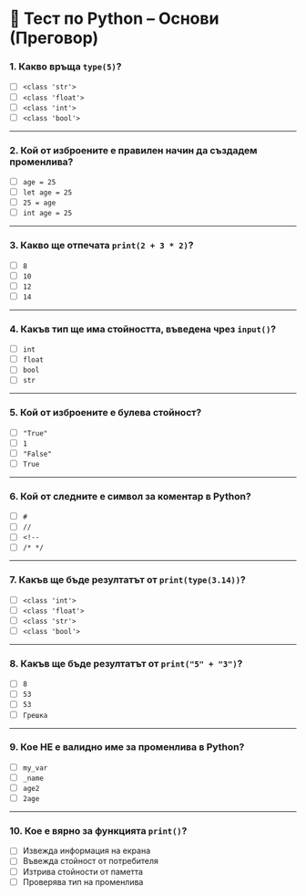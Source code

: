 # 🧪 Тест по Python – Основи (Преговор)

### 1. Какво връща `type(5)`?

- [ ] `<class 'str'>`
- [ ] `<class 'float'>`
- [ ] `<class 'int'>`
- [ ] `<class 'bool'>`

---

### 2. Кой от изброените е правилен начин да създадем променлива?

- [ ] `age = 25`
- [ ] `let age = 25`
- [ ] `25 = age`
- [ ] `int age = 25`

---

### 3. Какво ще отпечата `print(2 + 3 * 2)`?

- [ ] `8`
- [ ] `10`
- [ ] `12`
- [ ] `14`

---

### 4. Какъв тип ще има стойността, въведена чрез `input()`?

- [ ] `int`
- [ ] `float`
- [ ] `bool`
- [ ] `str`

---

### 5. Кой от изброените е булева стойност?

- [ ] `"True"`
- [ ] `1`
- [ ] `"False"`
- [ ] `True`

---

### 6. Кой от следните е символ за коментар в Python?

- [ ] `#`
- [ ] `//`
- [ ] `<!--`
- [ ] `/* */`

---

### 7. Какъв ще бъде резултатът от `print(type(3.14))`?

- [ ] `<class 'int'>`
- [ ] `<class 'float'>`
- [ ] `<class 'str'>`
- [ ] `<class 'bool'>`

---

### 8. Какъв ще бъде резултатът от `print("5" + "3")`?

- [ ] `8`
- [ ] `53`
- [ ] `53`
- [ ] `Грешка`

---

### 9. Кое НЕ е валидно име за променлива в Python?

- [ ] `my_var`
- [ ] `_name`
- [ ] `age2`
- [ ] `2age`

---

### 10. Кое е вярно за функцията `print()`?

- [ ] Извежда информация на екрана
- [ ] Въвежда стойност от потребителя
- [ ] Изтрива стойности от паметта
- [ ] Проверява тип на променлива

